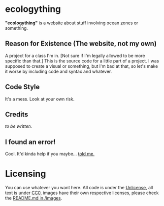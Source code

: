 # ecologything
**"ecologything"** is a website about stuff involving ocean zones or something.

## Reason for Existence (The website, not my own)
A project for a class I'm in. [Not sure if I'm legally allowed to be more specific than that.]
This is the source code for a little part of a project.
I was supposed to create a visual or something, but I'm bad at that, so let's make it worse by including code and syntax and whatever.

## Code Style
It's a mess. Look at your own risk.

## Credits
*to be written.*

## I found an error!
Cool. It'd kinda help if you maybe... [told me.](https://github.com/AndyThePie/ecologything/issues)

# Licensing
You can use whatever you want here.
All code is under the [Unlicense](https://github.com/AndyThePie/ecologything/blob/master/LICENSE), all text is under [CC0](https://creativecommons.org/publicdomain/zero/1.0/), images have their own respective licenses, please check the [README.md in /images](https://github.com/AndyThePie/ecologything/blob/master/images/README.md).
